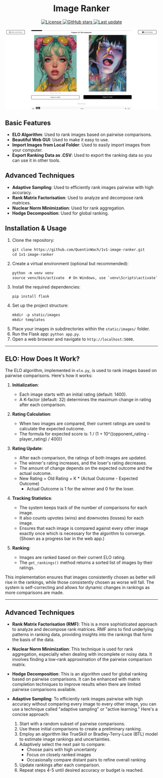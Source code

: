 <div align="center">
  <h1>Image Ranker</h1>
  <p>
    <a href="https://github.com/QuentinWach/1v1-image-ranker/blob/main/LICENSE">
      <img src="https://img.shields.io/github/license/QuentinWach/1v1-image-ranker" alt="License">
    </a>
    <a href="https://github.com/QuentinWach/1v1-image-ranker/stargazers">
      <img src="https://img.shields.io/github/stars/QuentinWach/1v1-image-ranker" alt="GitHub stars">
    </a>
    <a href="https://github.com/QuentinWach/1v1-image-ranker/commits/main">
      <img src="https://img.shields.io/github/last-commit/QuentinWach/1v1-image-ranker" alt="Last update">
    </a>
  </p>
</div>

![alt text](static/header.png)


## Basic Features
- **ELO Algorithm**: Used to rank images based on pairwise comparisons.
- **Beautiful Web GUI**: Used to make it easy to use.
- **Import Images from Local Folder**: Used to easily import images from your computer.
- **Export Ranking Data as .CSV**: Used to export the ranking data so you can use it in other tools.

## Advanced Techniques
- **Adaptive Sampling**: Used to efficiently rank images pairwise with high accuracy.
- **Rank Matrix Factorisation**: Used to analyze and decompose rank matrices.
- **Nuclear Norm Minimization**: Used for rank aggregation.
- **Hodge Decomposition**: Used for global ranking.


## Installation & Usage
1. Clone the repository:
   ```
   git clone https://github.com/QuentinWach/1v1-image-ranker.git
   cd 1v1-image-ranker
   ```
2. Create a virtual environment (optional but recommended):
   ```
   python -m venv venv
   source venv/bin/activate  # On Windows, use `venv\Scripts\activate`
   ```
3. Install the required dependencies:
   ```
   pip install flask
   ```
4. Set up the project structure:
   ```
   mkdir -p static/images
   mkdir templates
   ```
5. Place your images in subdirectories within the `static/images/` folder.
6. Run the Flask app: `python app.py`.
7. Open a web browser and navigate to `http://localhost:5000`.

---
## ELO: How Does It Work?
The ELO algorithm, implemented in `elo.py`, is used to rank images based on pairwise comparisons. Here's how it works:

1. **Initialization**: 
   - Each image starts with an initial rating (default: 1400).
   - A K-factor (default: 32) determines the maximum change in rating after each comparison.

2. **Rating Calculation**:
   - When two images are compared, their current ratings are used to calculate the expected outcome.
   - The formula for expected score is: 1 / (1 + 10^((opponent_rating - player_rating) / 400))

3. **Rating Update**:
   - After each comparison, the ratings of both images are updated.
   - The winner's rating increases, and the loser's rating decreases.
   - The amount of change depends on the expected outcome and the actual outcome.
   - New Rating = Old Rating + K * (Actual Outcome - Expected Outcome)
     - Actual Outcome is 1 for the winner and 0 for the loser.

4. **Tracking Statistics**:
   - The system keeps track of the number of comparisons for each image.
   - It also counts upvotes (wins) and downvotes (losses) for each image.
   - Ensures that each image is compared against every other image exactly once which is necessary for the algorithm to converge. (Shown as a progress bar in the web app.)

5. **Ranking**:
   - Images are ranked based on their current ELO rating.
   - The `get_rankings()` method returns a sorted list of images by their ratings.

This implementation ensures that images consistently chosen as better will rise in the rankings, while those consistently chosen as worse will fall. The system is self-correcting and allows for dynamic changes in rankings as more comparisons are made.

---
## Advanced Techniques
- **Rank Matrix Factorisation (RMF)**: This is a more sophisticated approach to analyze and decompose rank matrices. RMF aims to find underlying patterns in ranking data, providing insights into the rankings that form the basis of the data.
- **Nuclear Norm Minimization**: This technique is used for rank aggregation, especially when dealing with incomplete or noisy data. It involves finding a low-rank approximation of the pairwise comparison matrix.
- **Hodge Decomposition**: This is an algorithm used for global ranking based on pairwise comparisons. It can be enhanced with matrix completion techniques to improve results when there are limited pairwise comparisons available.

- **Adaptive Sampling**: To efficiently rank images pairwise with high accuracy without comparing every image to every other image, you can use a technique called "adaptive sampling" or "active learning." Here's a concise approach:
   1. Start with a random subset of pairwise comparisons.
   2. Use these initial comparisons to create a preliminary ranking.
   3. Employ an algorithm like TrueSkill or Bradley-Terry-Luce (BTL) model to estimate image rankings and uncertainties.
   4. Adaptively select the next pair to compare:
      - Choose pairs with high uncertainty
      - Focus on closely ranked images
      - Occasionally compare distant pairs to refine overall ranking
   5. Update rankings after each comparison.
   6. Repeat steps 4-5 until desired accuracy or budget is reached.
